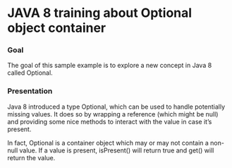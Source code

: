 # JAVA 8 training about Optional object container

### Goal
The goal of this sample example is to explore a new concept in Java 8 called Optional.

### Presentation

Java 8 introduced a type Optional<T>, which can be used to handle potentially missing values.
It does so by wrapping a reference (which might be null) and providing some nice methods
to interact with the value in case it’s present.

In fact, Optional is a container object which may or may not contain a non-null value.
If a value is present, isPresent() will return true and get() will return the value.
